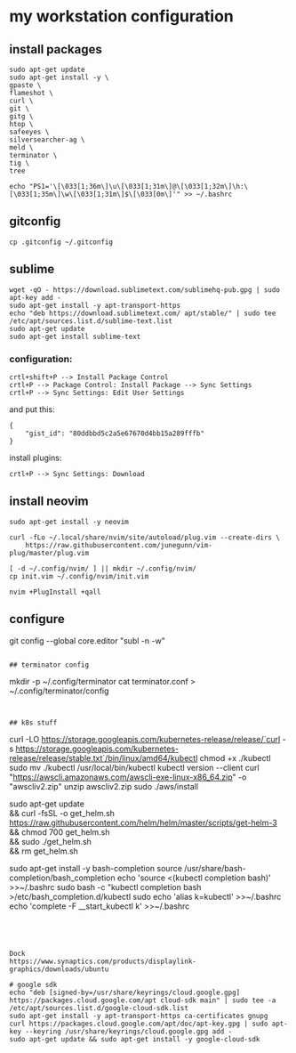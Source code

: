 # my workstation configuration

## install packages
```
sudo apt-get update
sudo apt-get install -y \
gpaste \
flameshot \
curl \
git \
gitg \
htop \
safeeyes \
silversearcher-ag \
meld \
terminator \
tig \
tree
```


```
echo "PS1='\[\033[1;36m\]\u\[\033[1;31m\]@\[\033[1;32m\]\h:\[\033[1;35m\]\w\[\033[1;31m\]$\[\033[0m\]'" >> ~/.bashrc
```

## gitconfig

```
cp .gitconfig ~/.gitconfig
```

## sublime
```
wget -qO - https://download.sublimetext.com/sublimehq-pub.gpg | sudo apt-key add -
sudo apt-get install -y apt-transport-https
echo "deb https://download.sublimetext.com/ apt/stable/" | sudo tee /etc/apt/sources.list.d/sublime-text.list
sudo apt-get update
sudo apt-get install sublime-text
```

### configuration:
```
crtl+shift+P --> Install Package Control
crtl+P --> Package Control: Install Package --> Sync Settings
crtl+P --> Sync Settings: Edit User Settings
```
and put this:
```
{
    "gist_id": "80ddbbd5c2a5e67670d4bb15a289fffb"
}

```
install plugins:
```
crtl+P --> Sync Settings: Download
```


## install neovim

```
sudo apt-get install -y neovim

curl -fLo ~/.local/share/nvim/site/autoload/plug.vim --create-dirs \
    https://raw.githubusercontent.com/junegunn/vim-plug/master/plug.vim

[ -d ~/.config/nvim/ ] || mkdir ~/.config/nvim/
cp init.vim ~/.config/nvim/init.vim

nvim +PlugInstall +qall
```

## configure
git config --global core.editor "subl -n -w"
```

## terminator config

```
mkdir -p ~/.config/terminator
cat terminator.conf > ~/.config/terminator/config
```


## k8s stuff

```
curl -LO https://storage.googleapis.com/kubernetes-release/release/`curl -s https://storage.googleapis.com/kubernetes-release/release/stable.txt`/bin/linux/amd64/kubectl
chmod +x ./kubectl
sudo mv ./kubectl /usr/local/bin/kubectl
kubectl version --client
curl "https://awscli.amazonaws.com/awscli-exe-linux-x86_64.zip" -o "awscliv2.zip"
unzip awscliv2.zip
sudo ./aws/install


sudo apt-get update \
    && curl -fsSL -o get_helm.sh https://raw.githubusercontent.com/helm/helm/master/scripts/get-helm-3 \
    && chmod 700 get_helm.sh \
    && sudo ./get_helm.sh \
    && rm get_helm.sh


sudo apt-get install -y bash-completion
source /usr/share/bash-completion/bash_completion
echo 'source <(kubectl completion bash)' >>~/.bashrc
sudo bash -c "kubectl completion bash >/etc/bash_completion.d/kubectl
sudo echo 'alias k=kubectl' >>~/.bashrc
echo 'complete -F __start_kubectl k' >>~/.bashrc
```




Dock
https://www.synaptics.com/products/displaylink-graphics/downloads/ubuntu

# google sdk
echo "deb [signed-by=/usr/share/keyrings/cloud.google.gpg] https://packages.cloud.google.com/apt cloud-sdk main" | sudo tee -a /etc/apt/sources.list.d/google-cloud-sdk.list
sudo apt-get install -y apt-transport-https ca-certificates gnupg
curl https://packages.cloud.google.com/apt/doc/apt-key.gpg | sudo apt-key --keyring /usr/share/keyrings/cloud.google.gpg add -
sudo apt-get update && sudo apt-get install -y google-cloud-sdk
